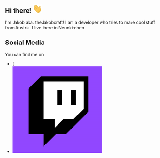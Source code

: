 ## Hi there! <img src="https://github.com/jkampich1411/jkampich1411/blob/main/gif/wave.gif" width="30px">
I'm Jakob aka. theJakobcraft! I am a developer who tries to make cool stuff from Austria. I live there in Neunkirchen.

## Social Media
You can find me on
- [![<img src="https://github.com/jkampich1411/jkampich1411/blob/main/img/ytimg.png" width="30px">][1]
- [![Twitch][2.2]][2]

<!--ICONS-->
[1.2]: https://github.com/jkampich1411/jkampich1411/blob/main/img/ytimg.png
[2.2]: https://github.com/jkampich1411/jkampich1411/blob/main/img/twimg.png

<!--LINX-->
[1]: https://youtube.com/thejakobcraft
[2]: https://twitch.tv/thejakobcrafttv


<!--
**jkampich1411/jkampich1411** is a ✨ _special_ ✨ repository because its `README.md` (this file) appears on your GitHub profile.
-->
